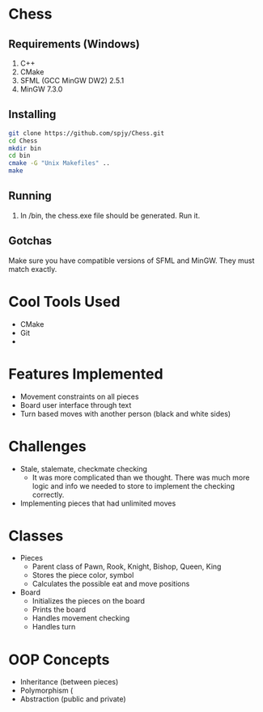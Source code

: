 # Chess

## Requirements (Windows)

1. C++
2. CMake
3. SFML (GCC MinGW DW2) 2.5.1
4. MinGW 7.3.0

## Installing

```bash
git clone https://github.com/spjy/Chess.git
cd Chess
mkdir bin
cd bin
cmake -G "Unix Makefiles" ..
make
```

## Running

1. In /bin, the chess.exe file should be generated. Run it.

## Gotchas

Make sure you have compatible versions of SFML and MinGW. They must match exactly.

# Cool Tools Used

* CMake
* Git
* 

# Features Implemented

* Movement constraints on all pieces
* Board user interface through text
* Turn based moves with another person (black and white sides)

# Challenges

* Stale, stalemate, checkmate checking
  * It was more complicated than we thought. There was much more logic and info we needed to store to implement the checking correctly.
* Implementing pieces that had unlimited moves

# Classes 

* Pieces
  * Parent class of Pawn, Rook, Knight, Bishop, Queen, King
  * Stores the piece color, symbol
  * Calculates the possible eat and move positions
* Board
  * Initializes the pieces on the board
  * Prints the board
  * Handles movement checking
  * Handles turn
  
# OOP Concepts
  * Inheritance (between pieces)
  * Polymorphism (
  * Abstraction (public and private)

